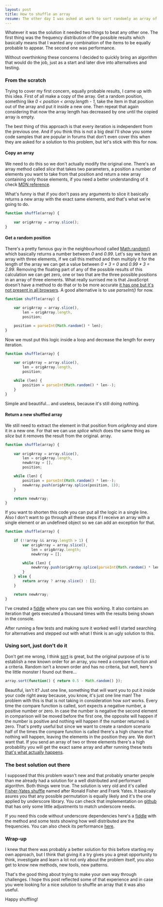```yaml
---
layout: post
title: How to shuffle an array
resume: The other day I was asked at work to sort randomly an array of objects and while it didn't seem a very complex task it turned out into hours of investigation. So yes, it is a complex scenario and there are a lot of possible solutions.
---
```


Whatever it was the solution it needed two things to beat any other one. The first thing was the frequency distribution of the possible results which basically means that I wanted any combination of the items to be equally probable to appear. The second one was performance.

Without overthinking these concerns I decided to quickly bring an algorithm that would do the job, just as a start and later dive into alternatives and testing.


### From the scratch

Trying to cover my first concern, equally probable results, I came up with this idea. First of all make a copy of the array. Get a random position, something like *0 < position < array.length - 1*, take the item in that position out of the array and put it inside a new one. Then repeat that again considering that now the array length has decreased by one until the copied array is empty.

The best thing of this approach is that every iteration is independent from the previous one. And if you think this is not a big deal I'll show you some code samples that are popular in forums that don't even cover this when they are asked for a solution to this problem, but let's stick with this for now.

#### Copy an array

We need to do this so we don't actually modify the original one. There's an array method called *slice* that takes two parameters, a position a number of elements you want to take from that position and return a new array containing only those elements, if you need a better understanding of it check <a href="https://developer.mozilla.org/en-US/docs/Web/JavaScript/Reference/Global_Objects/Array/slice" target="blank">MDN reference</a>.

What's funny is that if you don't pass any arguments to slice it basically returns a new array with the exact same elements, and that's what we're going to do.

```js
function shuffle(array) {
    
    var origArray = array.slice();
}
```

#### Get a random position

There's a pretty famous guy in the neighbourhood called <a href="https://developer.mozilla.org/en-US/docs/Web/JavaScript/Reference/Global_Objects/Math/random" target="_blank">Math.random()</a> which basically returns a number between *0* and *0.99*. Let's say we have an array with three elements, if we call this method and then multiply it for the length of the array we can get a value between *0 * 3 = 0* and *0.99 * 3 = 2.99*. Removing the floating part of any of the possible results of this calculation we can get zero, one or two that are the three possible positions in an array of three elements. What really surrised me is that JavaScript doesn't have a method to do that or to be more accurate <a href="https://developer.mozilla.org/en-US/docs/Web/JavaScript/Reference/Global_Objects/Math/trunc" target="_blank">it has one but it's not present in all browsers</a>. A good alternative is to use *parseInt()* for now.

```js
function shuffle(array) {
    
    var origArray = array.slice(), 
        len = origArray.length,
        position;

    position = parseInt(Math.random() * len);
}
```

Now we must put this logic inside a loop and decrease the length for every iteration.

```js
function shuffle(array) {
    
    var origArray = array.slice(), 
        len = origArray.length,
        position;

    while (len) {
        position = parseInt(Math.random() * len--);
    }
}
```

Simple and beautiful... and useless, because it's still doing nothing.


#### Return a new shuffled array

We still need to extract the element in that position from *origArray* and store it in a new one. For that we can use *splice* which does the same thing as *slice* but it removes the result from the original. array.

```js
function shuffle(array) {
    
    var origArray = array.slice(),
        len = origArray.length,
        newArray = [], 
        position;

    while (len) {
        position = parseInt(Math.random() * len--);
        newArray.push(origArray.splice(position, 1));
    }

    return newArray;
}
```

If you want to shorten this code you can put all the logic in a single line. Also I don't want to go through all these steps if I receive an array with a single element or an undefined object so we can add an exception for that.

```js
function shuffle(array) {
    
    if (!!array && array.length > 1) {
        var origArray = array.slice(),
            len = origArray.length;
            newArray = []; 

        while (len) {
            newArray.push(origArray.splice(parseInt(Math.random() * len--), 1)[0]);
        }
    } else {
        return array ? array.slice() : [];
    }

    return newArray;
}
```

I've created a <a href="http://jsfiddle.net/jeremenichelli/7qLbpr1b/6/" target="_blank">fiddle</a> where you can see this working. It also contains an iteration that gets executed a thousand times with the results being shown in the console.

After running a few tests and making sure it worked well I started searching for alternatives and stepped out with what I think is an ugly solution to this.


### Using sort, just don't do it

Don't get me wrong, I think <a href="https://developer.mozilla.org/en-US/docs/Web/JavaScript/Reference/Global_Objects/Array/sort" target="_blank">sort</a> is great, but the original purpose of is to establish a new known order for an array, you need a compare function and a criteria. Random isn't a known order and has no criteria, but well, here's the little monster I found out there...

```js
array.sort(function() { return 0.5 - Math.random() });
```

Beautiful, isn't it? Just one line, something that will want you to put it inside your code right away because, you know, it's just one line man! The problem with this is that is not taking in consideration how *sort* works. Every time the compare function is called, sort expects a negative number, a positive number or zero. In case the number is negative the second element in comparison will be moved before the first one, the opposite will happen if the number is positive and nothing will happen if the number returned is zero. That's pretty useful but since we want to create a random scenario half of the times the compare function is called there's a high chance that nothing will happen, leaving the elements in the position they are. We don't want that. If you send an array of two or three elements there's a high probability you will get the exact same array and after running these tests <a href="http://jsfiddle.net/jeremenichelli/vhn6nbfy/1/" target="_blank">that's what actually happens</a>.


### The best solution out there

I supposed that this problem wasn't new and that probably smarter people than me already had a solution for a well distributed and performant algorithm. Both things were true. The solution is very old and it's called <a href="http://en.wikipedia.org/wiki/Fisher–Yates_shuffle" target="_blank">Fisher-Yates shuffle</a> named after Ronald Fisher and Frank Yates. It basically asures you that any possible permutation is equally likely and it's the one applied by underscore library. You can check that implementation on <a href="https://github.com/jashkenas/underscore/blob/master/underscore.js#L342" target="_blank">github</a> that has only some little adjustments to match underscore needs.

If you need this code without underscore dependencies here's a <a href="https://jsfiddle.net/jeremenichelli/4ze2buLa/2/" target="_blank">fiddle</a> with the method and some tests showing how well distributed are the frequencies. You can also check its performance <a href="http://jsperf.com/most-performant-shuffle-method-for-arrays" target="_blank">here</a>.


### Wrap-up

I knew that there was probably a better solution for this before starting my own approach, but I think that giving it a try gives you a great opportunity to think, investigate and learn a lot not only about the problem itself, you also get to know new methods, new tools, new patterns. 

That's the good thing about trying to make your own way through challenges. I hope this post reflected some of that experience and in case you were looking for a nice solution to shuffle an array that it was also useful.

Happy shuffling!
